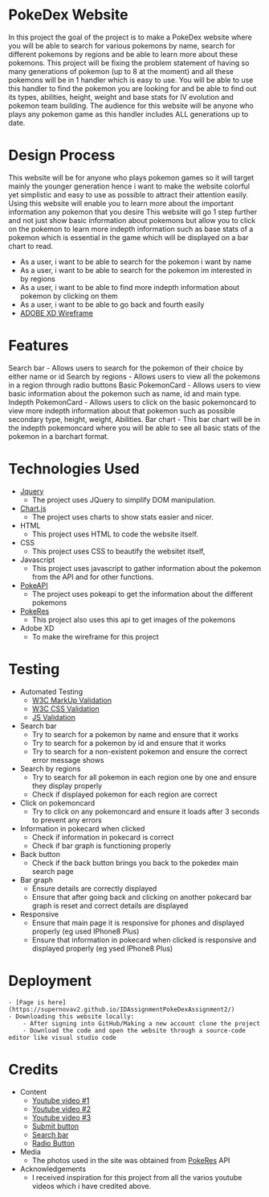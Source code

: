 # PokeDex Website
In this project the goal of the project is to make a PokeDex website where you will be able to search for various pokemons by name,
search for different pokemons by regions and be able to learn more about these pokemons. This project will be fixing the problem statement of
having so many generations of pokemon (up to 8 at the moment) and all these pokemons will be in 1 handler which is easy to use. You will be able to use
this handler to find the pokemon you are looking for and be able to find out its types, abilities, height, weight and base stats for IV evolution and pokemon
team building. The audience for this website will be anyone who plays any pokemon game as this handler includes ALL generations up to date.
# Design Process
This website will be for anyone who plays pokemon games so it will target mainly the younger generation hence i want to make the website colorful yet simplistic and
easy to use as possible to attract their attention easily. Using this website will enable you to  learn more about the important information any pokemon that you desire
This website will go 1 step further and not just show basic information about pokemons but allow you to click on the pokemon to learn more indepth information such as
base stats of a pokemon which is essential in the game which will be displayed on a bar chart to read.
- As a user, i want to be able to search for the pokemon i want by name
- As a user, i want to be able to search for the pokemon im interested in by regions
- As a user, i want to be able to find more indepth information about pokemon by clicking on them
- As a user, i want to be able to go back and fourth easily
- [ADOBE XD Wireframe](https://xd.adobe.com/view/04d1e1e8-2eb8-4c1d-8975-ab0eab39fc0a-5182/)
# Features
Search bar - Allows users to search for the pokemon of their choice by either name or id
Search by regions - Allows users to view all the pokemons in a region through radio buttons
Basic PokemonCard - Allows users to view basic information about the pokemon such as name, id and main type.
Indepth PokemonCard - Allows users to click on the basic pokemoncard to view more indepth information about that pokemon such as possible secondary type, height, weight, Abilities.
Bar chart - This bar chart will be in the indepth pokemoncard where you will be able to see all basic stats of the pokemon in a barchart format.
# Technologies Used
- [Jquery](https://jquery.com/)
    - The project uses JQuery to simplify DOM manipulation.
- [Chart.js](https://www.chartjs.org/)
    - The project uses charts to show stats easier and nicer.
- HTML
    - This project uses HTML to code the website itself.
- CSS
    - This project uses CSS to beautify the websitet itself,
- Javascript
    - This project uses javascript to gather information about the pokemon from the API and for other functions.
- [PokeAPI](https://pokeapi.co/)
    - The project uses pokeapi to get the information about the different pokemons
- [PokeRes](https://pokeres.bastionbot.org/)
    - This project also uses this api to get images of the pokemons
- Adobe XD
    - To make the wireframe for this project
# Testing
- Automated Testing
    - [W3C MarkUp Validation](https://validator.w3.org)
    - [W3C CSS Validation](https://jigsaw.w3.org/css-validator/)
    - [JS Validation](https://jshint.com/)
- Search bar
    - Try to search for a pokemon by name and ensure that it works
    - Try to search for a pokemon by id and ensure that it works
    - Try to search for a non-existent pokemon and ensure the correct error message shows
- Search by regions
    - Try to search for all pokemon in each region one by one and ensure they display properly
    - Check if displayed pokemon for each region are correct
- Click on pokemoncard
    - Try to click on any pokemoncard and ensure it loads after 3 seconds to prevent any errors
- Information in pokecard when clicked
    - Check if information in pokecard is correct
    - Check if bar graph is functioning properly
- Back button
    - Check if the back button brings you back to the pokedex main search page
- Bar graph
    - Ensure details are correctly displayed
    - Ensure that after going back and clicking on another pokecard bar graph is reset and correct details are displayed
- Responsive
    - Ensure that main page it is responsive for phones and displayed properly (eg used IPhone8 Plus)
    - Ensure that information in pokecard when clicked is responsive and displayed properly (eg ysed IPhone8 Plus)
# Deployment
    - [Page is here](https://supernovav2.github.io/IDAssignmentPokeDexAssignment2/)
    - Downloading this website locally:
        - After signing into GitHub/Making a new account clone the project
        - Download the code and open the website through a source-code editor like visual studio code
# Credits
- Content
    - [Youtube video #1](https://www.youtube.com/watch?v=L0pPRauLP2E&ab_channel=JamesQQuick)
    - [Youtube video #2](https://www.youtube.com/watch?v=i6PMwsgpnyg&ab_channel=ROYALSCODECAMP)
    - [Youtube video #3](https://www.youtube.com/watch?v=XL68br6JyYs&ab_channel=FlorinPop)
    - [Submit button](https://www.jotform.com/help/118-how-to-customize-the-submit-button-with-css)
    - [Search bar](https://codepen.io/RajRajeshDn/pen/MroGMz)
    - [Radio Button](https://codepen.io/avstorm/pen/jxjKGj)
- Media
    - The photos used in the site was obtained from [PokeRes](https://pokeres.bastionbot.org/) API
- Acknowledgements
    - I received inspiration for this project from all the varios youtube videos which i have credited above.

